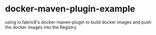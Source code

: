 # docker-maven-plugin-example
using io.fabric8's docker-maven-plugin to build docker images and push the docker images into the Registry
